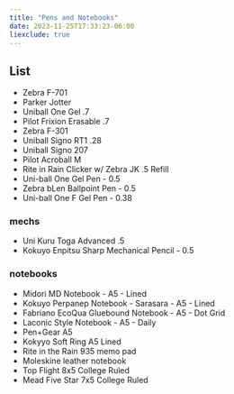 ```yaml
---
title: "Pens and Notebooks"
date: 2023-11-25T17:33:23-06:00
liexclude: true
---
```


## List
- Zebra F-701
- Parker Jotter
- Uniball One Gel .7
- Pilot Frixion Erasable .7
- Zebra F-301
- Uniball Signo RT1 .28
- Uniball Signo 207
- Pilot Acroball M
- Rite in Rain Clicker w/ Zebra JK .5 Refill
- Uni-ball One Gel Pen - 0.5
- Zebra bLen Ballpoint Pen - 0.5
- Uni-ball One F Gel Pen - 0.38

### mechs
- Uni Kuru Toga Advanced .5
- Kokuyo Enpitsu Sharp Mechanical Pencil - 0.5 

### notebooks
- Midori MD Notebook - A5 - Lined 
- Kokuyo Perpanep Notebook - Sarasara - A5 - Lined
- Fabriano EcoQua Gluebound Notebook - A5 - Dot Grid 
- Laconic Style Notebook - A5 - Daily 
- Pen+Gear A5
- Kokyyo Soft Ring A5 Lined
- Rite in the Rain 935 memo pad
- Moleskine leather notebook
- Top Flight 8x5 College Ruled
- Mead Five Star 7x5 College Ruled